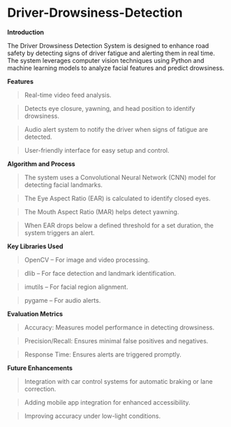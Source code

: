 # Driver-Drowsiness-Detection

**Introduction**

The Driver Drowsiness Detection System is designed to enhance road safety by detecting signs of driver fatigue and alerting them in real time. The system leverages computer vision techniques using Python and machine learning models to analyze facial features and predict drowsiness.

**Features**

>Real-time video feed analysis.

>Detects eye closure, yawning, and head position to identify drowsiness.

>Audio alert system to notify the driver when signs of fatigue are detected.

>User-friendly interface for easy setup and control.


**Algorithm and Process**

>The system uses a Convolutional Neural Network (CNN) model for detecting facial landmarks.

>The Eye Aspect Ratio (EAR) is calculated to identify closed eyes.

>The Mouth Aspect Ratio (MAR) helps detect yawning.

>When EAR drops below a defined threshold for a set duration, the system triggers an alert.

**Key Libraries Used**

>OpenCV – For image and video processing.

>dlib – For face detection and landmark identification.

>imutils – For facial region alignment.

>pygame – For audio alerts.

**Evaluation Metrics**

>Accuracy: Measures model performance in detecting drowsiness.

>Precision/Recall: Ensures minimal false positives and negatives.

>Response Time: Ensures alerts are triggered promptly.

**Future Enhancements**

>Integration with car control systems for automatic braking or lane correction.

>Adding mobile app integration for enhanced accessibility.

>Improving accuracy under low-light conditions.

